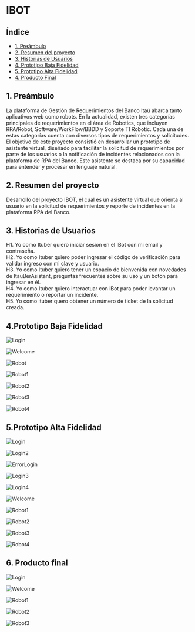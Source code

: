 # IBOT

## Índice

* [1. Preámbulo](#1-preámbulo)
* [2. Resumen del proyecto](#2-resumen-del-proyecto)
* [3. Historias de Usuarios](#3-historias-de-usuarios)
* [4. Prototipo Baja Fidelidad](#4-Prototipo-Baja-Fidelidad)
* [5. Prototipo Alta Fidelidad](#4-Prototipo-Alta-Fidelidad)
* [4. Producto Final](#4-Producto-Final)



## 1. Preámbulo
La plataforma de Gestión de Requerimientos del Banco Itaú abarca tanto aplicativos web como robots. En la actualidad, existen tres categorías principales de requerimientos en el área de Robotics, que incluyen RPA/Robot, Software/WorkFlow/BBDD y Soporte TI Robotic. Cada una de estas categorías cuenta con diversos tipos de requerimientos y solicitudes. El objetivo de este proyecto consistió en desarrollar un prototipo de asistente virtual, diseñado para facilitar la solicitud de requerimientos por parte de los usuarios o la notificación de incidentes relacionados con la plataforma de RPA del Banco. Este asistente se destaca por su capacidad para entender y procesar en lenguaje natural.



## 2. Resumen del proyecto
Desarrollo del proyecto IBOT, el cual   es  un asistente virtual que orienta al usuario en la solicitud de requerimientos y reporte de incidentes en la plataforma RPA del Banco.



## 3. Historias de Usuarios

H1. Yo como Ituber quiero iniciar sesion en el IBot con mi email y contraseña.      
H2. Yo como Ituber quiero poder ingresar el código de verificación para validar ingreso con mi clave y usuario.  
H3. Yo como Ituber quiero tener un espacio de bienvenida con novedades de ItauBerAsistant, preguntas frecuentes sobre su uso y un boton para ingresar en él.  
H4. Yo como Ituber quiero interactuar con iBot para poder levantar un requerimiento o reportar un incidente.  
H5. Yo como ituber quero obtener un número de ticket de la solicitud creada.  



## 4.Prototipo Baja Fidelidad


![Login](./public/images/Baja/image1.png)    


![Welcome](./public/images/Baja/image2.png)    


![Robot](./public/images/Baja/image3.png)    


![Robot1](./public/images/Baja/image4.png)    


![Robot2](./public/images/Baja/image5.png)    


![Robot3](./public/images/Baja/image6.png)    


![Robot4](./public/images/Baja/image7.png)      



## 5.Prototipo Alta Fidelidad  



![Login](./public/images/Alta/login.png)    


![Login2](./public/images/Alta/login2.png)    


![ErrorLogin](./public/images/Alta/tarjetaError.png)    


![Login3](./public/images/Alta/login3.png)    


![Login4](./public/images/Alta/login4.png)    


![Welcome](./public/images/Alta/welcome.png)    


![Robot1](./public/images/Alta/robot1.png)    


![Robot2](./public/images/Alta/robot2.png)    


![Robot3](./public/images/Alta/robot3.png)    


![Robot4](./public/images/Alta/robot4.png)    



## 6. Producto final  

![Login](./public/images/Proyecto/login.png)    


![Welcome](./public/images/Proyecto/welcome.png)    


![Robot1](./public/images/Proyecto/robot1.png)    


![Robot2](./public/images/Proyecto/robot2.png)    


![Robot3](./public/images/Proyecto/robot3.png)    
